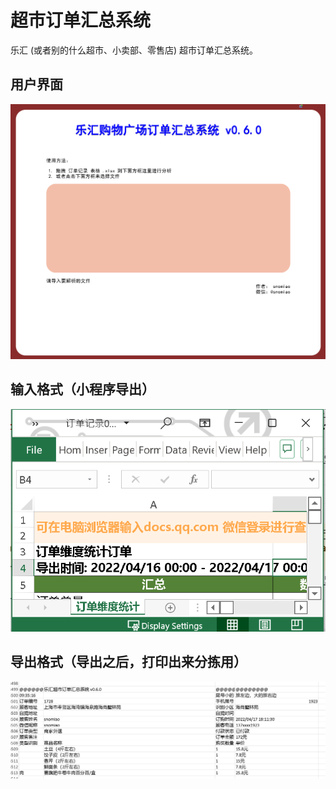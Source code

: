# 超市订单汇总系统

乐汇 (或者别的什么超市、小卖部、零售店) 超市订单汇总系统。

## 用户界面

![用户界面](media/2022-04-20-15-05-26.png)

## 输入格式（小程序导出）

![输入格式](media/demo.png)

## 导出格式（导出之后，打印出来分拣用）

![导出格式](media/2022-04-20-15-08-55.png)
